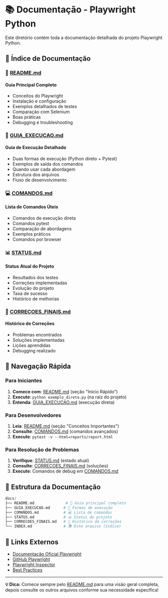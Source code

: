 # 📚 Documentação - Playwright Python

Este diretório contém toda a documentação detalhada do projeto Playwright Python.

## 📖 Índice de Documentação

### 📄 [README.md](README.md)

#### Guia Principal Completo

- Conceitos do Playwright
- Instalação e configuração
- Exemplos detalhados de testes
- Comparação com Selenium
- Boas práticas
- Debugging e troubleshooting

### 🚀 [GUIA_EXECUCAO.md](GUIA_EXECUCAO.md)

#### Guia de Execução Detalhado

- Duas formas de execução (Python direto + Pytest)
- Exemplos de saída dos comandos
- Quando usar cada abordagem
- Estrutura dos arquivos
- Fluxo de desenvolvimento

### 💻 [COMANDOS.md](COMANDOS.md)

#### Lista de Comandos Úteis

- Comandos de execução direta
- Comandos pytest
- Comparação de abordagens
- Exemplos práticos
- Comandos por browser

### 📊 [STATUS.md](STATUS.md)

#### Status Atual do Projeto

- Resultados dos testes
- Correções implementadas
- Evolução do projeto
- Taxa de sucesso
- Histórico de melhorias

### 🔧 [CORRECOES_FINAIS.md](CORRECOES_FINAIS.md)

#### Histórico de Correções

- Problemas encontrados
- Soluções implementadas
- Lições aprendidas
- Debugging realizado

## 🎯 Navegação Rápida

### Para Iniciantes

1. **Comece com**: [README.md](README.md) (seção "Início Rápido")
2. **Execute**: `python exemplo_direto.py` (na raiz do projeto)
3. **Entenda**: [GUIA_EXECUCAO.md](GUIA_EXECUCAO.md) (execução direta)

### Para Desenvolvedores

1. **Leia**: [README.md](README.md) (seção "Conceitos Importantes")
2. **Consulte**: [COMANDOS.md](COMANDOS.md) (comandos avançados)
3. **Execute**: `pytest -v --html=reports/report.html`

### Para Resolução de Problemas

1. **Verifique**: [STATUS.md](STATUS.md) (estado atual)
2. **Consulte**: [CORRECOES_FINAIS.md](CORRECOES_FINAIS.md) (soluções)
3. **Execute**: Comandos de debug em [COMANDOS.md](COMANDOS.md)

## 📂 Estrutura da Documentação

``` python
docs/
├── README.md              # 📖 Guia principal completo
├── GUIA_EXECUCAO.md      # 🚀 Formas de execução
├── COMANDOS.md           # 💻 Lista de comandos
├── STATUS.md             # 📊 Status do projeto
├── CORRECOES_FINAIS.md   # 🔧 Histórico de correções
└── INDEX.md              # 📚 Este arquivo (índice)
```

## 🔗 Links Externos

- [Documentação Oficial Playwright](https://playwright.dev/python/)
- [GitHub Playwright](https://github.com/microsoft/playwright)
- [Playwright Inspector](https://playwright.dev/python/docs/debug)
- [Best Practices](https://playwright.dev/python/docs/best-practices)

---

**💡 Dica:** Comece sempre pelo [README.md](README.md) para uma visão geral completa, depois consulte os outros arquivos conforme sua necessidade específica!
